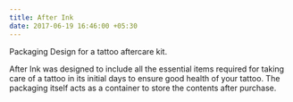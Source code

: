 ```yaml
---
title: After Ink
date: 2017-06-19 16:46:00 +05:30
---
```


Packaging Design for a tattoo aftercare kit.

After Ink was designed to include all the essential items required for taking care of a tattoo in its initial days to ensure good health of your tattoo. The packaging itself acts as a container to store the contents after purchase. 